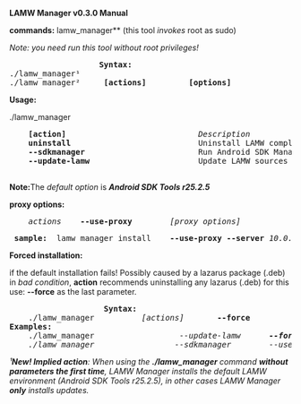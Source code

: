 **LAMW Manager v0.3.0 Manual**

**commands:**
	lamw_manager** (this tool *invokes* root as sudo) 

*Note: you need run this tool without root privileges!*


<p>
<pre>					<Strong>Syntax:</Strong>
./lamw_manager¹
./lamw_manager² 	<strong>[actions]</strong>         <strong>[options]</strong>  
</pre>
</p>


**Usage:**

<p>
./lamw_manager                                         
	<pre>
	<strong>[action]</strong>                            <em>Description</em>
	<strong>uninstall</strong>                           Uninstall LAMW completely and erase all settings.
	<strong>--sdkmanager</strong>                        Run Android SDK Manager 
	<strong>--update-lamw</strong>                       Update LAMW sources and rebuild Lazarus IDE
	</pre>
	<strong>Note:</strong>The <em>default option</em> is <strong><em>Android SDK Tools r25.2.5</em></strong>
</p>

**proxy options:**
<p>
	<pre>
	<em>actions</em>    <strong>--use-proxy</strong> 		<em>[proxy options]</em>
</pre>
</p>

<pre> <strong>sample:</strong>	lamw_manager install	<strong>--use-proxy	--server</strong> <em>10.0.16.1</em>	<strong>--port</strong>	<em>3128</em> </pre>

**Forced installation:**

<p>
	if the default installation fails!
	Possibly caused by a lazarus package (.deb) in <em>bad condition</em>, <strong>action</strong> recommends uninstalling any lazarus 
	(.deb) for this use: <strong>--force</strong> as the last parameter.
</p>

<p>
	<pre>
					<strong>Syntax:</strong>
	./lamw_manager 			<em>[actions]</em>       <strong>--force</strong>
<strong>Examples:</strong>					 
	./lamw_manager                  <em>--update-lamw      <strong>--force</strong>
	./lamw_manager                 <em>--sdkmanager</em>        <em>--use-proxy --server 10.0.16.1 --port 3128</em> <strong>--force</strong>
</pre>
</p>

¹<strong>New!
Implied action</strong>:
<em>When using the <strong>./lamw_manager</strong> command <strong>without parameters the first time</strong>, LAMW Manager installs the default LAMW environment (Android SDK Tools r25.2.5), in other cases LAMW Manager <strong>only</strong> installs updates.</em>